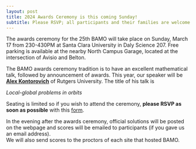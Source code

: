 ```yaml
---
layout: post
title: 2024 Awards Ceremony is this coming Sunday!
subtitle: Please RSVP; all participants and their families are welcome!
---
```

The awards ceremony for the 25th BAMO will take place on Sunday, March 17 from 230-430PM at Santa Clara University in Daly Science 207. 
Free parking is available at the nearby North Campus Garage, located at the intersection of Avisio and Belton.

The BAMO awards ceremony tradition is to have an excellent mathematical talk, followed by announcement of awards.  This year, our speaker will be
**[Alex Kontorovich](https://sites.math.rutgers.edu/~alexk/)** of Rutgers University.  The title of his talk is 


*Local-global problems in orbits*

Seating is limited so if you wish to attend the ceremony, **please RSVP as soon as possible** with this [form](https://forms.gle/SCMXj1v4rjzJeqto9).

In the evening after the awards ceremony, official solutions will be posted on the webpage and scores will be emailed to participants (if you gave us an email address).  
We will also send scores to the proctors of each site that hosted BAMO.
